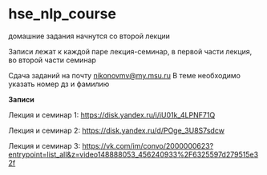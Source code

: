 # hse_nlp_course

домашние задания начнутся со второй лекции 

Записи лежат к каждой паре лекция-семинар, в первой части лекция, во второй части семинар 

Сдача заданий на почту nikonovmv@my.msu.ru
В теме необходимо указать номер дз и фамилию 

**Записи**


Лекция и семинар 1: https://disk.yandex.ru/i/iU01k_4LPNF71Q

Лекция и семинар 2: https://disk.yandex.ru/d/POge_3U8S7sdcw

Лекция и семинар 3: https://vk.com/im/convo/2000000623?entrypoint=list_all&z=video148888053_456240933%2F6325597d279515e32f
